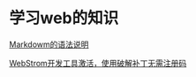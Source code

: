 # 学习web的知识 #

[Markdowm的语法说明](http://wowubuntu.com/markdown/basic.html "Markdowm的语法说明")

[WebStrom开发工具激活，使用破解补丁无需注册码](https://blog.csdn.net/qq_24504453/article/details/77407329 "WebStrom激活，使用破解补丁无需注册码")
